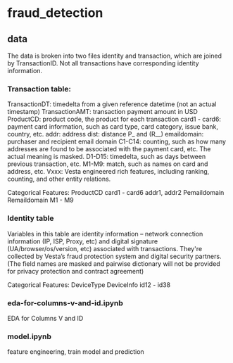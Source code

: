 # fraud_detection
## data
The data is broken into two files identity and transaction, which are joined by TransactionID. 
Not all transactions have corresponding identity information.

### Transaction table:
TransactionDT: timedelta from a given reference datetime (not an actual timestamp)
TransactionAMT: transaction payment amount in USD
ProductCD: product code, the product for each transaction
card1 - card6: payment card information, such as card type, card category, issue bank, country, etc.
addr: address
dist: distance
P_ and (R__) emaildomain: purchaser and recipient email domain
C1-C14: counting, such as how many addresses are found to be associated with the payment card, etc. The actual meaning is masked.
D1-D15: timedelta, such as days between previous transaction, etc.
M1-M9: match, such as names on card and address, etc.
Vxxx: Vesta engineered rich features, including ranking, counting, and other entity relations.

Categorical Features:
ProductCD
card1 - card6
addr1, addr2
Pemaildomain Remaildomain
M1 - M9

### Identity table
Variables in this table are identity information – network connection information (IP, ISP, Proxy, etc) and digital signature (UA/browser/os/version, etc) associated with transactions. 
They're collected by Vesta’s fraud protection system and digital security partners.
(The field names are masked and pairwise dictionary will not be provided for privacy protection and contract agreement)

Categorical Features:
DeviceType
DeviceInfo
id12 - id38

### eda-for-columns-v-and-id.ipynb
EDA for Columns V and ID

### model.ipynb
feature engineering, train model and prediction
